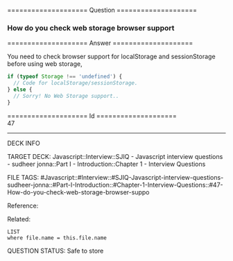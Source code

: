 ==================== Question ====================  

### How do you check web storage browser support  

==================== Answer ====================  

You need to check browser support for localStorage and sessionStorage before
using web storage,

```javascript
if (typeof Storage !== 'undefined') {
  // Code for localStorage/sessionStorage.
} else {
  // Sorry! No Web Storage support..
}
```

==================== Id ====================  
47

---

DECK INFO

TARGET DECK: Javascript::Interview::SJIQ - Javascript interview questions - sudheer jonna::Part I - Introduction::Chapter 1 - Interview Questions

FILE TAGS: #Javascript::#Interview::#SJIQ-Javascript-interview-questions-sudheer-jonna::#Part-I-Introduction::#Chapter-1-Interview-Questions::#47-How-do-you-check-web-storage-browser-suppo

Reference:

Related:

```dataview
LIST
where file.name = this.file.name
```

QUESTION STATUS: Safe to store
